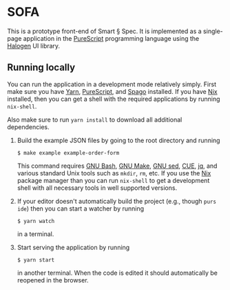 # SOFA

This is a prototype front-end of Smart § Spec. It is implemented as a
single-page application in the [PureScript] programming language using
the [Halogen] UI library.

## Running locally

You can run the application in a development mode relatively simply.
First make sure you have [Yarn], [PureScript], and [Spago] installed.
If you have [Nix] installed, then you can get a shell with the
required applications by running `nix-shell`.

Also make sure to run `yarn install` to download all additional
dependencies.

1. Build the example JSON files by going to the root directory and
   running

   ``` sh-session
   $ make example example-order-form
   ```

   This command requires [GNU Bash], [GNU Make], [GNU sed], [CUE],
   [jq], and various standard Unix tools such as `mkdir`, `rm`, etc.
   If you use the [Nix] package manager than you can run `nix-shell`
   to get a development shell with all necessary tools in well
   supported versions.

2. If your editor doesn't automatically build the project (e.g.,
   though `purs ide`) then you can start a watcher by running

    ``` sh-session
    $ yarn watch
    ```

   in a terminal.

3. Start serving the application by running

    ``` sh-ession
    $ yarn start
    ```

   in another terminal. When the code is edited it should
   automatically be reopened in the browser.

[CUE]: https://cuelang.org/
[GNU Bash]: https://www.gnu.org/software/bash/
[GNU Make]: https://www.gnu.org/software/make/
[GNU sed]: https://www.gnu.org/software/sed/
[Halogen]: https://purescript-halogen.github.io/purescript-halogen/
[Nix]: https://nixos.org/
[PureScript]: https://www.purescript.org/
[Spago]: https://github.com/purescript/spago
[Yarn]: https://yarnpkg.com/
[jq]: https://stedolan.github.io/jq/
